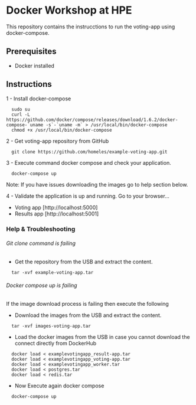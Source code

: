 # Docker Workshop at HPE
This repository contains the instrucctions to run the voting-app using docker-compose.

## Prerequisites
* Docker installed

## Instructions

 1 - Install docker-compose
```
  sudo su
  curl -L https://github.com/docker/compose/releases/download/1.6.2/docker-compose-`uname -s`-`uname -m` > /usr/local/bin/docker-compose
  chmod +x /usr/local/bin/docker-compose
```
 2 - Get voting-app repository from GitHub
```
  git clone https://github.com/homeles/example-voting-app.git
```
 3 - Execute command docker compose and check your application. 
```bash
  docker-compose up
```
   Note: If you have issues downloading the images go to help section below.
 
 4 - Validate the application is up and running. Go to your browser...
  * Voting app [http://localhost:5000]
  * Results app [http://localhost:5001]

### Help & Troubleshooting

###### Git clone command is failing

* Get the repository from the USB and extract the content.
```
  tar -xvf example-voting-app.tar
```

###### Docker compose up is failing 

If the image download process is failing then execute the following

* Download the images from the USB and extract the content.
```
  tar -xvf images-voting-app.tar
```
* Load the docker images from the USB in case you cannot download the connect directly from DockerHub
```
  docker load < examplevotingapp_result-app.tar
  docker load < examplevotingapp_voting-app.tar
  docker load < examplevotingapp_worker.tar
  docker load < postgres.tar
  docker load < redis.tar
```
* Now Execute again docker compose
```
  docker-compose up
```
